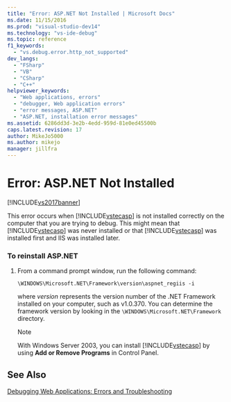 ```yaml
---
title: "Error: ASP.NET Not Installed | Microsoft Docs"
ms.date: 11/15/2016
ms.prod: "visual-studio-dev14"
ms.technology: "vs-ide-debug"
ms.topic: reference
f1_keywords: 
  - "vs.debug.error.http_not_supported"
dev_langs: 
  - "FSharp"
  - "VB"
  - "CSharp"
  - "C++"
helpviewer_keywords: 
  - "Web applications, errors"
  - "debugger, Web application errors"
  - "error messages, ASP.NET"
  - "ASP.NET, installation error messages"
ms.assetid: 6286dd3d-3e2b-4edd-959d-81e0ed45500b
caps.latest.revision: 17
author: MikeJo5000
ms.author: mikejo
manager: jillfra
---
```

# Error: ASP.NET Not Installed
[!INCLUDE[vs2017banner](../includes/vs2017banner.md)]

This error occurs when [!INCLUDE[vstecasp](../includes/vstecasp-md.md)] is not installed correctly on the computer that you are trying to debug. This might mean that [!INCLUDE[vstecasp](../includes/vstecasp-md.md)] was never installed or that [!INCLUDE[vstecasp](../includes/vstecasp-md.md)] was installed first and IIS was installed later.  
  
### To reinstall ASP.NET  
  
1.  From a command prompt window, run the following command:  
  
    ```  
    \WINDOWS\Microsoft.NET\Framework\version\aspnet_regiis -i  
    ```  
  
     where *version* represents the version number of the .NET Framework installed on your computer, such as v1.0.370. You can determine the framework version by looking in the `\WINDOWS\Microsoft.NET\Framework` directory.  
  
    > [!NOTE]
    >  With Windows Server 2003, you can install [!INCLUDE[vstecasp](../includes/vstecasp-md.md)] by using **Add or Remove Programs** in Control Panel.  
  
## See Also  
 [Debugging Web Applications: Errors and Troubleshooting](../debugger/debugging-web-applications-errors-and-troubleshooting.md)
